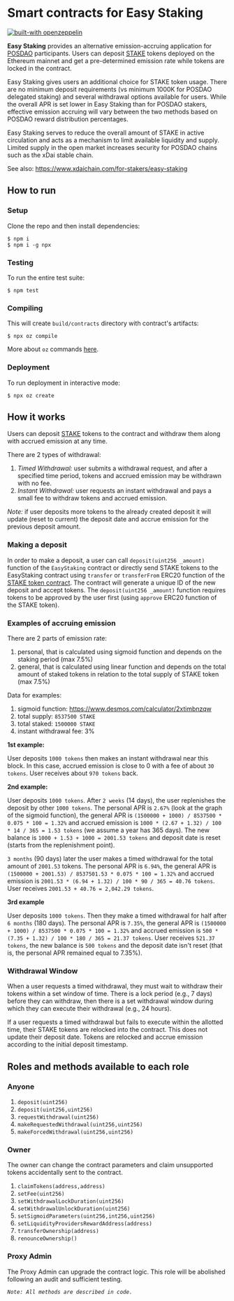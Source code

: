 # Smart contracts for Easy Staking

[![built-with openzeppelin](https://img.shields.io/badge/built%20with-OpenZeppelin-3677FF)](https://docs.openzeppelin.com/)

**Easy Staking** provides an alternative emission-accruing application for [POSDAO](https://forum.poa.network/t/posdao-white-paper/2208) participants. Users can deposit [STAKE](https://github.com/xdaichain/stake-token) tokens deployed on the Ethereum mainnet and get a pre-determined emission rate while tokens are locked in the contract.

Easy Staking gives users an additional choice for STAKE token usage. There are no minimum deposit requirements (vs minimum 1000K for POSDAO delegated staking) and several withdrawal options available for users. While the overall APR is set lower in Easy Staking than for POSDAO stakers, effective emission accruing will vary between the two methods based on POSDAO reward distribution percentages.

Easy Staking serves to reduce the overall amount of STAKE in active circulation and acts as a mechanism to limit available liquidity and supply. Limited supply in the open market increases security for POSDAO chains such as the xDai stable chain.

See also: https://www.xdaichain.com/for-stakers/easy-staking


## How to run
### Setup
Clone the repo and then install dependencies:
```
$ npm i
$ npm i -g npx
```
### Testing
To run the entire test suite:
```
$ npm test
```
### Compiling
This will create `build/contracts` directory with contract's artifacts:
```
$ npx oz compile
```
More about `oz` commands [here](https://docs.openzeppelin.com/cli).
### Deployment
To run deployment in interactive mode:
```
$ npx oz create
```

## How it works
Users can deposit [STAKE](https://github.com/xdaichain/stake-token) tokens to the contract and withdraw them along with accrued emission at any time.

There are 2 types of withdrawal:
1. _Timed Withdrawal:_ user submits a withdrawal request, and after a specified time period, tokens and accrued emission may be withdrawn with no fee.
2. _Instant Withdrawal:_ user requests an instant withdrawal and pays a small fee to withdraw tokens and accrued emission.

*Note:* if user deposits more tokens to the already created deposit it will update (reset to current) the deposit date and accrue emission for the previous deposit amount.

### Making a deposit

In order to make a deposit, a user can call `deposit(uint256 _amount)` function of the `EasyStaking` contract or directly send STAKE tokens to the EasyStaking contract using `transfer` or `transferFrom` ERC20 function of the [STAKE token contract](https://etherscan.io/address/0x0Ae055097C6d159879521C384F1D2123D1f195e6). The contract will generate a unique ID of the new deposit and accept tokens. The `deposit(uint256 _amount)` function requires tokens to be approved by the user first (using `approve` ERC20 function of the STAKE token).

### Examples of accruing emission

There are 2 parts of emission rate:
1. personal, that is calculated using sigmoid function and depends on the staking period (max 7.5%)
2. general, that is calculated using linear function and depends on the total amount of staked tokens in relation to the total supply of STAKE token (max 7.5%)

Data for examples:
1. sigmoid function: https://www.desmos.com/calculator/2xtimbnzqw
2. total supply: `8537500 STAKE`
3. total staked: `1500000 STAKE`
4. instant withdrawal fee: 3%

**1st example:**

User deposits `1000 tokens` then makes an instant withdrawal near this block. In this case, accrued emission is close to 0 with a fee of about `30 tokens`. User receives about `970 tokens` back.

**2nd example:**

User deposits `1000 tokens`. After `2 weeks` (14 days), the user replenishes the deposit by other `1000 tokens`. The personal APR is `2.67%` (look at the graph of the sigmoid function), the general APR is `(1500000 + 1000) / 8537500 * 0.075 * 100 = 1.32%` and accrued emission is `1000 * (2.67 + 1.32) / 100 * 14 / 365 = 1.53 tokens` (we assume a year has 365 days). The new balance is `1000 + 1.53 + 1000 = 2001.53 tokens` and deposit date is reset (starts from the replenishment point).

`3 months` (90 days) later the user makes a timed withdrawal for the total amount of `2001.53` tokens. The personal APR is `6.94%`, the general APR is `(1500000 + 2001.53) / 8537501.53 * 0.075 * 100 = 1.32%` and accrued emission is `2001.53 * (6.94 + 1.32) / 100 * 90 / 365 = 40.76 tokens`. User receives `2001.53 + 40.76 = 2,042.29 tokens`.

**3rd example**

User deposits `1000 tokens`. Then they make a timed withdrawal for half after `6 months` (180 days). The personal APR is `7.35%`, the general APR is `(1500000 + 1000) / 8537500 * 0.075 * 100 = 1.32%` and accrued emission is `500 * (7.35 + 1.32) / 100 * 180 / 365 = 21.37 tokens`. User receives `521.37 tokens`, the new balance is `500 tokens` and the deposit date isn't reset (that is, the personal APR remained equal to 7.35%).

### Withdrawal Window

When a user requests a timed withdrawal, they must wait to withdraw their tokens within a set window of time. There is a lock period (e.g., 7 days) before they can withdraw, then there is a set withdrawal window during which they can execute their withdrawal (e.g., 24 hours).

If a user requests a timed withdrawal but fails to execute within the allotted time, their STAKE tokens are relocked into the contract. This does not update their deposit date. Tokens are relocked and accrue emission according to the initial deposit timestamp.


## Roles and methods available to each role

### Anyone
1. `deposit(uint256)`
2. `deposit(uint256,uint256)`
3. `requestWithdrawal(uint256)`
4. `makeRequestedWithdrawal(uint256,uint256)`
5. `makeForcedWithdrawal(uint256,uint256)`

### Owner
The owner can change the contract parameters and claim unsupported tokens accidentally sent to the contract.
1. `claimTokens(address,address)`
2. `setFee(uint256)`
3. `setWithdrawalLockDuration(uint256)`
4. `setWithdrawalUnlockDuration(uint256)`
5. `setSigmoidParameters(uint256,int256,uint256)`
6. `setLiquidityProvidersRewardAddress(address)`
7. `transferOwnership(address)`
8. `renounceOwnership()`

### Proxy Admin
The Proxy Admin can upgrade the contract logic. This role will be abolished following an audit and sufficient testing.

*`Note: All methods are described in code.`*
